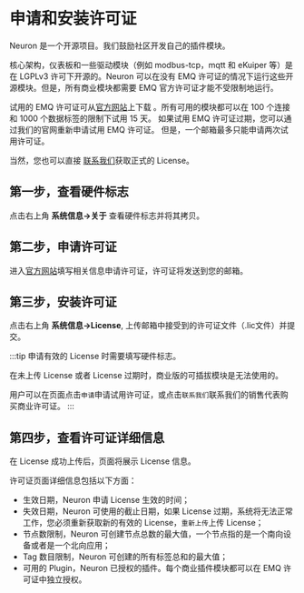 # 申请和安装许可证

Neuron 是一个开源项目。我们鼓励社区开发自己的插件模块。

核心架构，仪表板和一些驱动模块（例如 modbus-tcp，mqtt 和 eKuiper 等）是在 LGPLv3 许可下开源的。Neuron 可以在没有 EMQ 许可证的情况下运行这些开源模块。但是，所有商业模块都需要 EMQ 官方许可证才能不受限制地运行。

试用的 EMQ 许可证可从[官方网站](https://www.emqx.com/zh/apply-licenses/neuron)上下载 。所有可用的模块都可以在 100 个连接和 1000 个数据标签的限制下试用 15 天。 如果试用 EMQ 许可证过期，您可以通过我们的官网重新申请试用 EMQ 许可证。 但是，一个邮箱最多只能申请两次试用许可证。

当然，您也可以直接 [联系我们](https://www.emqx.com/zh/contact?product=neuron)获取正式的 License。

## 第一步，查看硬件标志

点击右上角 **系统信息->关于** 查看硬件标志并将其拷贝。

## 第二步，申请许可证

进入[官方网站](https://www.emqx.com/zh/apply-licenses/neuron)填写相关信息申请许可证，许可证将发送到您的邮箱。

## 第三步，安装许可证

点击右上角 **系统信息->License**, 上传邮箱中接受到的许可证文件（.lic文件）并提交。

:::tip
申请有效的 License 时需要填写硬件标志。

在未上传 License 或者 License 过期时，商业版的可插拔模块是无法使用的。

用户可以在页面点击`申请`申请试用许可证，或点击`联系我们`联系我们的销售代表购买商业许可证。
:::

## 第四步，查看许可证详细信息

在 License 成功上传后，页面将展示 License 信息。

许可证页面详细信息包括以下方面：

* 生效日期，Neuron 申请 License 生效的时间；
* 失效日期，Neuron 可使用的截止日期，如果 License 过期，系统将无法正常工作，您必须重新获取新的有效的 License，`重新上传`上传 License；
* 节点数限制，Neuron 可创建节点总数的最大值，一个节点指的是一个南向设备或者是一个北向应用；
* Tag 数目限制，Neuron 可创建的所有标签总和的最大值；
* 可用的 Plugin，Neuron 已授权的插件。每个商业插件模块都可以在 EMQ 许可证中独立授权。
